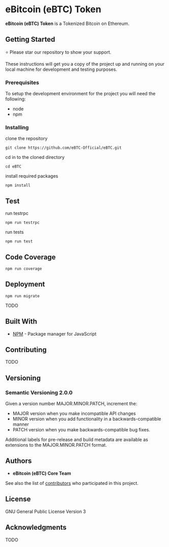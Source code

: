 # eBitcoin (eBTC) Token

**eBitcoin (eBTC) Token** is a Tokenized Bitcoin on Ethereum.

## Getting Started

:star: Please star our repository to show your support.

These instructions will get you a copy of the project up and running on your local machine for development and testing purposes.


### Prerequisites

To setup the development environment for the project you will need the following:
 * node
 * npm

### Installing

clone the repository

```commandline
git clone https://github.com/eBTC-Official/eBTC.git
```

cd in to the cloned directory

```commandline
cd eBTC
```

install required packages

```commandline
npm install
```

## Test

run testrpc

```commandline
npm run testrpc
```

run tests

```commandline
npm run test
```

## Code Coverage

```commandline
npm run coverage
```

## Deployment

```commandline
npm run migrate
```

TODO

## Built With

* [NPM](https://www.npmjs.com/) -  Package manager for JavaScript

## Contributing

TODO

## Versioning

### Semantic Versioning 2.0.0

Given a version number MAJOR.MINOR.PATCH, increment the:

* MAJOR version when you make incompatible API changes
* MINOR version when you add functionality in a backwards-compatible manner
* PATCH version when you make backwards-compatible bug fixes.

Additional labels for pre-release and build metadata are available as extensions to the MAJOR.MINOR.PATCH format.

## Authors

* **eBitcoin (eBTC) Core Team**

See also the list of [contributors](https://github.com/eBTC-Official/eBTC/graphs/contributors) who participated in this project.

## License

GNU General Public License Version 3

## Acknowledgments

TODO
